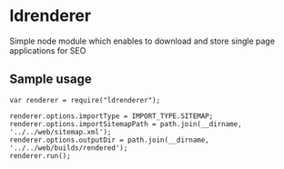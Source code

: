 # ldrenderer
Simple node module which enables to download and store single page applications for SEO

## Sample usage
	var renderer = require("ldrenderer");
	
	renderer.options.importType = IMPORT_TYPE.SITEMAP;
	renderer.options.importSitemapPath = path.join(__dirname, '../../web/sitemap.xml');
	renderer.options.outputDir = path.join(__dirname, '../../web/builds/rendered');
	renderer.run();
